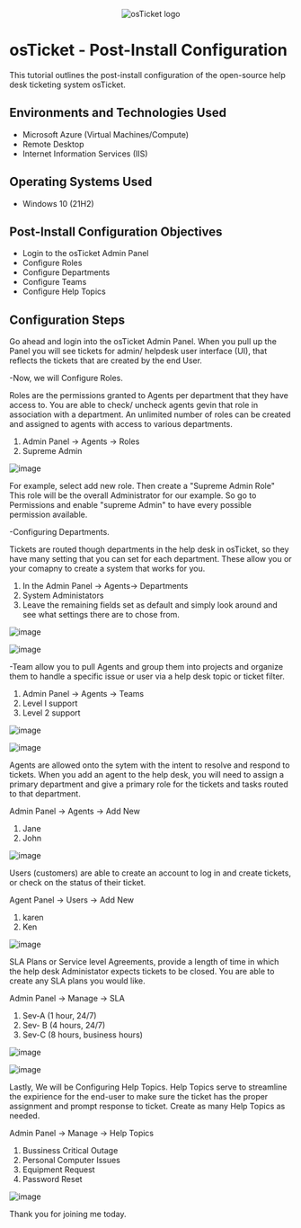 <p align="center">
<img src="https://i.imgur.com/Clzj7Xs.png" alt="osTicket logo"/>
</p>

<h1>osTicket - Post-Install Configuration</h1>
This tutorial outlines the post-install configuration of the open-source help desk ticketing system osTicket.<br />


<h2>Environments and Technologies Used</h2>

- Microsoft Azure (Virtual Machines/Compute)
- Remote Desktop
- Internet Information Services (IIS)

<h2>Operating Systems Used </h2>

- Windows 10</b> (21H2)

<h2>Post-Install Configuration Objectives</h2>

- Login to the osTicket Admin Panel
- Configure Roles
- Configure Departments
- Configure Teams
- Configure Help Topics

<h2>Configuration Steps</h2>
Go ahead and login into the osTicket Admin Panel.  When you pull up the Panel you will see tickets for admin/ helpdesk user interface (UI), that reflects the tickets that are created by the end User. 

-Now, we will Configure Roles.

Roles are the permissions granted to Agents per department that they have access to. You are able to check/ uncheck agents gevin that role in association with a department. An unlimited number of roles can be created and assigned to agents with access to various departments. 

1. Admin Panel -> Agents -> Roles
2. Supreme Admin

![image](https://github.com/emodjeska/post-install-config/assets/143763072/fac4319b-c177-4338-af1c-8f94a00c0730)


For example, select add new role. Then create a "Supreme Admin Role" This role will be the overall Administrator for our example. So go to Permissions and enable "supreme Admin" to have every possible permission available.

-Configuring Departments.

Tickets are routed though departments in the help desk in osTicket, so they have many setting that you can set for each department. These allow you or your comapny to create a system that works for you.

1. In the Admin Panel -> Agents-> Departments
2. System Administators
3. Leave the remaining fields set as default and simply look around and see what settings there are to chose from.

  ![image](https://github.com/emodjeska/post-install-config/assets/143763072/3c99382a-3a93-4cfb-a0f4-2703761ea8cf)

![image](https://github.com/emodjeska/post-install-config/assets/143763072/47e8117d-e85d-4bf7-98c1-82c58e6fa15b)


-Team allow you to pull Agents and group them into projects and organize them to handle a specific issue or user via a help desk topic or ticket filter.

1. Admin Panel -> Agents -> Teams
2. Level l support
3. Level 2 support

![image](https://github.com/emodjeska/post-install-config/assets/143763072/7166f914-97e4-4088-bcde-f40f6cc82ad9)

![image](https://github.com/emodjeska/post-install-config/assets/143763072/6de59e53-24ad-4590-89a9-c3a91516f206)


Agents are allowed onto the sytem with the intent to resolve and respond to tickets. When you add an agent to the help desk, you will need to assign a primary department and give a primary role for the tickets and tasks routed to that department.

Admin Panel -> Agents -> Add New
1. Jane 
2. John

![image](https://github.com/emodjeska/post-install-config/assets/143763072/e05925bb-d059-4e97-9341-0a439a35bfdc)

Users (customers) are able to create an account to log in and  create tickets, or check on the status of their ticket.

Agent Panel -> Users -> Add New
1. karen
2. Ken

![image](https://github.com/emodjeska/post-install-config/assets/143763072/7107ed5f-72ab-4bc6-abfd-9cbbeb441be1)

SLA Plans or Service level Agreements, provide a length of time in which the help desk Administator expects tickets to be closed. You are able to create any SLA plans you would like.

Admin Panel -> Manage -> SLA

1. Sev-A (1 hour, 24/7)
2. Sev- B (4 hours, 24/7)
3. Sev-C (8 hours, business hours)

![image](https://github.com/emodjeska/post-install-config/assets/143763072/bf2a9c78-58f8-4b75-85a2-0e26960c8344)

![image](https://github.com/emodjeska/post-install-config/assets/143763072/8fc84ad6-02fa-43ad-b98f-41c0d675ff7d)

Lastly, We will be Configuring Help Topics. Help Topics serve to streamline the expirience for the end-user to make sure the ticket has the proper assignment and prompt response to ticket. Create as many Help Topics as needed.

Admin Panel -> Manage -> Help Topics

1. Bussiness Critical Outage
2. Personal Computer Issues
3. Equipment Request
4. Password Reset

![image](https://github.com/emodjeska/post-install-config/assets/143763072/17ea0bef-c0d4-4721-8891-7367181729c4)

Thank you for joining me today.
